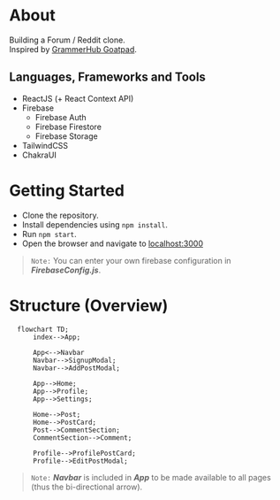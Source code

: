 # About

Building a Forum / Reddit clone. \
Inspired by [GrammerHub Goatpad](https://github.com/grammerhub/goatpad).

## Languages, Frameworks and Tools

- ReactJS (+ React Context API)
- Firebase
  - Firebase Auth
  - Firebase Firestore
  - Firebase Storage
- TailwindCSS
- ChakraUI

# Getting Started

- Clone the repository.
- Install dependencies using `npm install`.
- Run `npm start`.
- Open the browser and navigate to [localhost:3000](http://localhost:3000/)

>`Note:` You can enter your own firebase configuration in ***FirebaseConfig.js***.

# Structure (Overview)

```mermaid
  flowchart TD;
      index-->App;

      App<-->Navbar
      Navbar-->SignupModal;
      Navbar-->AddPostModal;

      App-->Home;
      App-->Profile;
      App-->Settings;

      Home-->Post;
      Home-->PostCard;
      Post-->CommentSection;
      CommentSection-->Comment;

      Profile-->ProfilePostCard;
      Profile-->EditPostModal;
```

>`Note:` ***Navbar*** is included in ***App*** to be made available to all pages (thus the bi-directional arrow).
